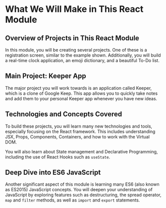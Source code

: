 # What We Will Make in This React Module

## Overview of Projects in This React Module

In this module, you will be creating several projects. One of these is a registration screen, similar to the example shown. Additionally, you will build a real-time clock application, an emoji dictionary, and a beautiful To-Do list.

## Main Project: Keeper App

The major project you will work towards is an application called Keeper, which is a clone of Google Keep. This app allows you to quickly take notes and add them to your personal Keeper app whenever you have new ideas.

## Technologies and Concepts Covered

To build these projects, you will learn many new technologies and tools, especially focusing on the React framework. This includes understanding JSX, Props, Components, Containers, and how to work with the Virtual DOM.

You will also learn about State management and Declarative Programming, including the use of React Hooks such as `useState`.

## Deep Dive into ES6 JavaScript

Another significant aspect of this module is learning many ES6 (also known as ES2015) JavaScript concepts. You will deepen your understanding of JavaScript by exploring features such as destructuring, the spread operator, `map` and `filter` methods, as well as `import` and `export` statements.
